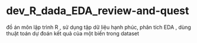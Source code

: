 # dev_R_dada_EDA_review-and-quest
đồ án môn lập trình R , sử dụng tập dữ liệu hạnh phúc, phân tích EDA , dùng thuật toán dự đoán kết quả của một biến trong dataset
